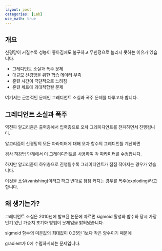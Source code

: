 ```yaml
---
layout: post
categories: [Lab]
use_math: true
---
```



## 개요

신경망이 커질수록 성능이 좋아짐에도 불구하고 무한정으로 늘리지 못하는 이유가 있습니다.

- 그레디언트 소실과 폭주 문제
- 대규모 신경망을 위한 학습 데이터 부족
- 훈련 시간이 극단적으로 느려짐
- 훈련 세트에 과대적합될 문제

여기서는 근본적인 문제인 그레디언트 소실과 폭주 문제를 다루고자 합니다.

## 그레디언트 소실과 폭주

역전파 알고리즘은 출력층에서 입력층으로 오차 그레이디언트를 전파하면서 진행됩니다.

알고리즘이 신경망의 모든 파라미터에 대해 오차 함수의 그레디언틀 계산하면

경사 하강법 단계에서 이 그레이디언트를 사용하여 각 파라미터를 수정합니다.

하지만 알고리즘이 하위층으로 진행될수록 그레이디언트가 점점 작아지는 경우가 있습니다.

이것을 소실(vanishing)이라고 하고 반대로 점점 커지는 경우를 폭주(exploding)라고 합니다.

## 왜 생기는가?

그레디언트 소실은 2010년에 발표된 논문에 따르면 sigmoid 활성화 함수와 당시 가장 인기 있던 가중치 초기화 방법이 문제임을 밝혀냈습니다.

sigmoid 함수의 미분값의 최대값이 0.25인 1보다 작은 양수이기 때문에 

gradient가 0에 수렴하게되는 문제입니다.